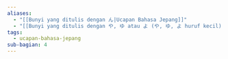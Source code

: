 ```yaml
---
aliases:
  - "[[Bunyi yang ditulis dengan ん|Ucapan Bahasa Jepang]]"
  - "[[Bunyi yang ditulis dengan や, ゆ atau よ (や, ゆ, よ huruf kecil)|Ucapan Bahasa Jepang]]"
tags:
  - ucapan-bahasa-jepang
sub-bagian: 4
---
```

